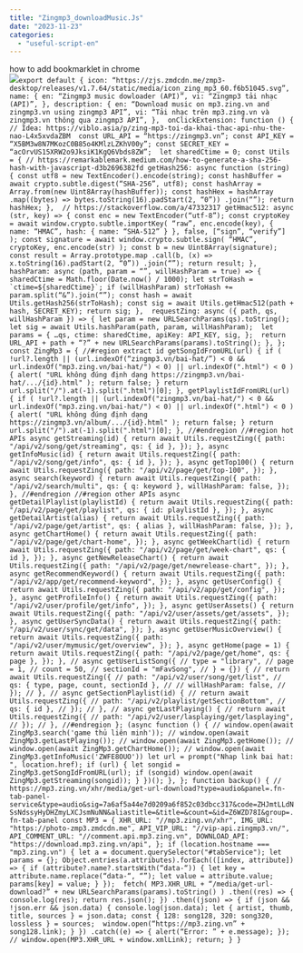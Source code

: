 ```yaml
---
title: "Zingmp3_downloadMusic.Js"
date: "2023-11-23"
categories: 
  - "useful-script-en"
---
```


how to add bookmarklet in chrome  
![](https://camo.githubusercontent.com/5f21e427a7d3ee887313a4f9b1ab033e6462db47ca299bf3f7e2d81a0ce854bd/68747470733a2f2f696d672e7765626e6f74732e636f6d2f323031392f30342f447261672d616e642d44726f702d4c696e6b732d696e2d4368726f6d652e706e67)``export default { icon: “https://zjs.zmdcdn.me/zmp3-desktop/releases/v1.7.64/static/media/icon_zing_mp3_60.f6b51045.svg”, name: { en: “Zingmp3 music dowloader (API)”, vi: “Zingmp3 tải nhạc (API)”, }, description: { en: “Download music on mp3.zing.vn and zingmp3.vn using zingmp3 API”, vi: “Tải nhạc trên mp3.zing.vn và zingmp3.vn thông qua zingmp3 API”, },  onClickExtension: function () { // Idea: https://viblo.asia/p/zing-mp3-toi-da-khai-thac-api-nhu-the-nao-L4x5xvdaZBM  const URL_API = “https://zingmp3.vn”; const API_KEY = “X5BM3w8N7MKozC0B85o4KMlzLZKhV00y”; const SECRET_KEY = “acOrvUS15XRW2o9JksiK1KgQ6Vbds8ZW”;  let sharedCtime = 0; const Utils = { // https://remarkablemark.medium.com/how-to-generate-a-sha-256-hash-with-javascript-d3b2696382fd getHash256: async function (string) { const utf8 = new TextEncoder().encode(string); const hashBuffer = await crypto.subtle.digest(“SHA-256”, utf8); const hashArray = Array.from(new Uint8Array(hashBuffer)); const hashHex = hashArray .map((bytes) => bytes.toString(16).padStart(2, “0”)) .join(“”); return hashHex; },  // https://stackoverflow.com/a/47332317 getHmac512: async (str, key) => { const enc = new TextEncoder(“utf-8”); const cryptoKey = await window.crypto.subtle.importKey( “raw”, enc.encode(key), { name: “HMAC”, hash: { name: “SHA-512” } }, false, [“sign”, “verify”] ); const signature = await window.crypto.subtle.sign( “HMAC”, cryptoKey, enc.encode(str) ); const b = new Uint8Array(signature); const result = Array.prototype.map .call(b, (x) => x.toString(16).padStart(2, “0”)) .join(“”); return result; },  hashParam: async (path, param = “”, willHashParam = true) => { sharedCtime = Math.floor(Date.now() / 1000); let strToHash = `ctime=${sharedCtime}`; if (willHashParam) strToHash += param.split(“&”).join(“”); const hash = await Utils.getHash256(strToHash); const sig = await Utils.getHmac512(path + hash, SECRET_KEY); return sig; },  requestZing: async ({ path, qs, willHashParam }) => { let param = new URLSearchParams(qs).toString(); let sig = await Utils.hashParam(path, param, willHashParam);  let params = { …qs, ctime: sharedCtime, apiKey: API_KEY, sig, };  return URL_API + path + “?” + new URLSearchParams(params).toString(); }, };  const ZingMp3 = { //#region extract id getSongIdFromURL(url) { if ( !url?.length || (url.indexOf(“zingmp3.vn/bai-hat/”) < 0 && url.indexOf("mp3.zing.vn/bai-hat/") < 0) || url.indexOf(".html") < 0 ) { alert( "URL không đúng định dạng https://zingmp3.vn/bai-hat/.../{id}.html" ); return false; } return url.split("/").at(-1).split(".html")[0]; }, getPlaylistIdFromURL(url) { if ( !url?.length || (url.indexOf("zingmp3.vn/bai-hat/") < 0 && url.indexOf("mp3.zing.vn/bai-hat/") < 0) || url.indexOf(".html") < 0 ) { alert( "URL không đúng định dạng https://zingmp3.vn/album/.../{id}.html" ); return false; } return url.split("/").at(-1).split(".html")[0]; }, //#endregion //#region hot APIs async getStreaming(id) { return await Utils.requestZing({ path: "/api/v2/song/get/streaming", qs: { id }, }); }, async getInfoMusic(id) { return await Utils.requestZing({ path: "/api/v2/song/get/info", qs: { id }, }); }, async getTop100() { return await Utils.requestZing({ path: "/api/v2/page/get/top-100", }); }, async search(keyword) { return await Utils.requestZing({ path: "/api/v2/search/multi", qs: { q: keyword }, willHashParam: false, }); }, //#endregion //#region other APIs async getDetailPlaylist(playlistId) { return await Utils.requestZing({ path: "/api/v2/page/get/playlist", qs: { id: playlistId }, }); }, async getDetailArtist(alias) { return await Utils.requestZing({ path: "/api/v2/page/get/artist", qs: { alias }, willHashParam: false, }); }, async getChartHome() { return await Utils.requestZing({ path: "/api/v2/page/get/chart-home", }); }, async getWeekChart(id) { return await Utils.requestZing({ path: "/api/v2/page/get/week-chart", qs: { id }, }); }, async getNewReleaseChart() { return await Utils.requestZing({ path: "/api/v2/page/get/newrelease-chart", }); }, async getRecommendKeyword() { return await Utils.requestZing({ path: "/api/v2/app/get/recommend-keyword", }); }, async getUserConfig() { return await Utils.requestZing({ path: "/api/v2/app/get/config", }); }, async getProfileInfo() { return await Utils.requestZing({ path: "/api/v2/user/profile/get/info", }); }, async getUserAssets() { return await Utils.requestZing({ path: "/api/v2/user/assets/get/assets", }); }, async getUserSyncData() { return await Utils.requestZing({ path: "/api/v2/user/sync/get/data", }); }, async getUserMusicOverview() { return await Utils.requestZing({ path: "/api/v2/user/mymusic/get/overview", }); }, async getHome(page = 1) { return await Utils.requestZing({ path: "/api/v2/page/get/home", qs: { page }, }); }, // async getUserListSong({ // type = "library", // page = 1, // count = 50, // sectionId = "mFavSong", // } = {}) { // return await Utils.requestZing({ // path: "/api/v2/user/song/get/list", // qs: { type, page, count, sectionId }, // // willHashParam: false, // }); // }, // async getSectionPlaylist(id) { // return await Utils.requestZing({ // path: "/api/v2/playlist/getSectionBottom", // qs: { id }, // }); // }, // async getLastPlaying() { // return await Utils.requestZing({ // path: "/api/v2/user/lasplaying/get/lasplaying", // }); // }, //#endregion }; (async function () { // window.open(await ZingMp3.search('game thủ liên minh')); // window.open(await ZingMp3.getLastPlaying()); // window.open(await ZingMp3.getHome()); // window.open(await ZingMp3.getChartHome()); // window.open(await ZingMp3.getInfoMusic('ZWFE8OUO')) let url = prompt("Nhap link bai hat: ", location.href); if (url) { let songid = ZingMp3.getSongIdFromURL(url); if (songid) window.open(await ZingMp3.getStreaming(songid)); } })(); }, }; function backup() { // https://mp3.zing.vn/xhr/media/get-url-download?type=audio&panel=.fn-tab-panel-service&type=audio&sig=7a6af5a44e7d0209a6f852c03dbcc317&code=ZHJmtLLdNSsNdssyHyDHZmyLXCJsmNuNN&aliastitle=&title=&count=&id=Z6WZD78I&group=.fn-tab-panel const MP3 = { XHR_URL: "//mp3.zing.vn/xhr", IMG_URL: "https://photo-zmp3.zmdcdn.me", API_VIP_URL: "//vip-api.zingmp3.vn/", API_COMMENT_URL: "//comment.api.mp3.zing.vn", DOWNLOAD_API: "https://download.mp3.zing.vn/api", }; if (location.hostname === "mp3.zing.vn") { let a = document.querySelector("#tabService"); let params = {}; Object.entries(a.attributes).forEach(([index, attribute]) => { if (attribute?.name?.startsWith(“data-“)) { let key = attribute.name.replace(“data-“, “”); let value = attribute.value; params[key] = value; } });  fetch( MP3.XHR_URL + “/media/get-url-download?” + new URLSearchParams(params).toString() ) .then((res) => { console.log(res); return res.json(); }) .then((json) => { if (json && !json.err && json.data) { console.log(json.data); let { artist, thumb, title, sources } = json.data; const { 128: song128, 320: song320, lossless } = sources;  window.open(“https://mp3.zing.vn” + song128.link); } }) .catch((e) => { alert(“Error: ” + e.message); }); // window.open(MP3.XHR_URL + window.xmlLink); return; } }``
